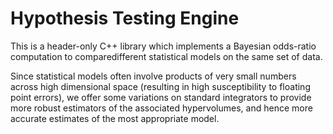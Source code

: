 # Hypothesis Testing Engine

This is a header-only C++ library which implements a Bayesian odds-ratio computation to comparedifferent statistical models on the same set of data. 

Since statistical models often involve products of very small numbers across high dimensional space (resulting in high susceptibility to floating point errors), we offer some variations on standard integrators to provide more robust estimators of the associated hypervolumes, and hence more accurate estimates of the most appropriate model.